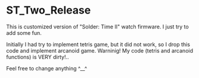 ST_Two_Release
==============

This is customized version of "Solder: Time II" watch firmware. I just try to add some fun.

Initially I had try to implement tetris game, but it did not work, so I drop this code and implement arcanoid game.
Warninig! My code (tetris and arcanoid functions) is VERY dirty!..

Feel free to change anything ^__^
